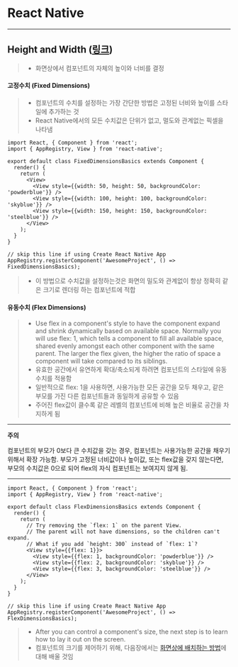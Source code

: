 React Native
============

---

Height and Width ([링크](https://facebook.github.io/react-native/docs/height-and-width.html))
------------------------------------------------------------------------

> - 화면상에서 컴포넌트의 자체의 높이와 너비를 결정

#### 고정수치 (Fixed Dimensions)

> - 컴포넌트의 수치를 설정하는 가장 간단한 방법은 고정된 너비와 높이를 스타일에 추가하는 것
> - React Native에서의 모든 수치값은 단위가 없고, 멀도와 관계없는 픽셀을 나타냄

```
import React, { Component } from 'react';
import { AppRegistry, View } from 'react-native';

export default class FixedDimensionsBasics extends Component {
  render() {
    return (
      <View>
        <View style={{width: 50, height: 50, backgroundColor: 'powderblue'}} />
        <View style={{width: 100, height: 100, backgroundColor: 'skyblue'}} />
        <View style={{width: 150, height: 150, backgroundColor: 'steelblue'}} />
      </View>
    );
  }
}

// skip this line if using Create React Native App
AppRegistry.registerComponent('AwesomeProject', () => FixedDimensionsBasics);
```

> - 이 방법으로 수치값을 설정하는것은 화면의 밀도와 관계없이 항상 정확히 같은 크기로 렌더링 하는 컴포넌트에 적합

#### 유동수치 (Flex Dimensions)

> - Use flex in a component's style to have the component expand and shrink dynamically based on available space. Normally you will use flex: 1, which tells a component to fill all available space, shared evenly amongst each other component with the same parent. The larger the flex given, the higher the ratio of space a component will take compared to its siblings.
> - 유효한 공간에서 유연하게 확대/축소되게 하려면 컴포넌트의 스타일에 유동수치를 적용함
> - 일반적으로 flex: 1을 사용하면, 사용가능한 모든 공간을 모두 채우고, 같은 부모를 가진 다른 컴포넌트들과 동일하게 공유할 수 있음
> - 주어진 flex값이 클수록 같은 레벨의 컴포넌트에 비해 높은 비율로 공간을 차지하게 됨

---
**주의**

  컴포넌트의 부모가 0보다 큰 수치값을 갖는 경우, 컴포넌트는 사용가능한 공간을 채우기 위해서 확장 가능함. 부모가 고정된 너비값이나 높이값, 또는 flex값을 갖지 않는다면, 부모의 수치값은 0으로 되어 flex의 자식 컴포넌트는 보여지지 않게 됨.  

---

~~~
import React, { Component } from 'react';
import { AppRegistry, View } from 'react-native';

export default class FlexDimensionsBasics extends Component {
  render() {
    return (
      // Try removing the `flex: 1` on the parent View.
      // The parent will not have dimensions, so the children can't expand.
      // What if you add `height: 300` instead of `flex: 1`?
      <View style={{flex: 1}}>
        <View style={{flex: 1, backgroundColor: 'powderblue'}} />
        <View style={{flex: 2, backgroundColor: 'skyblue'}} />
        <View style={{flex: 3, backgroundColor: 'steelblue'}} />
      </View>
    );
  }
}

// skip this line if using Create React Native App
AppRegistry.registerComponent('AwesomeProject', () => FlexDimensionsBasics);
~~~

> - After you can control a component's size, the next step is to learn how to lay it out on the screen.
> - 컴포넌트의 크기를 제어하기 위해, 다음장에서는 [화면상에 배치하는 방법](https://facebook.github.io/react-native/docs/flexbox.html)에 대해 배울 것임

